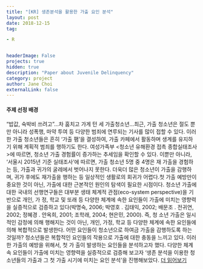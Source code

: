 ```yaml
---
title: "[KR] 생존분석을 활용한 가출 요인 분석"
layout: post
date: 2018-12-15 
tag: 

- R 


headerImage: False 
projects: true
hidden: true 
description: "Paper about Juvenile Delinquency" 
category: project
author: Jane Choi 
externalLink: false  
---
```


#### 주제 선정 배경 

“밥값, 숙박비 쓰려고”…차 훔치고 가게 턴 세 가출청소년…최근, 가출 청소년은 절도 뿐만 아니라 성폭행, 마약
투여 등 다양한 범죄에 연루되는 기사를 많이 접할 수 있다. 이러한 가출 청소년들은 흔히 ‘가출 팸’을 결성하여,
가출 카페에서 활동하며 생계를 유지하기 위해 계획적 범죄를 행하기도 한다. 여성가족부 <청소년 유해환경
접촉 종합실태조사>에 따르면, 청소년 가출 경험률이 증가하는 추세임을 확인할 수 있다. 이뿐만 아니라, ‘서울시
2015년 기준 실태조사’에 따르면, 가출 청소년 5명 중 4명은 재 가출을 경험하는 등, 가출과 귀가의 굴레에서
벗어나지 못한다. 더욱더 많은 청소년이 가출을 감행하며, 귀가 후에도 재가출을 행하는 등 일상적인 생활로의
회귀가 어렵다.첫 가출 예방만이 중요한 것이 아닌, 가출에 대한 근본적인 원인의 탐색이 필요한 시점이다.
청소년 가출에 대한 국내의 선행연구들은 대부분 생태 체계적 관점(eco-system perspective)을 기반으로 개인, 가
정, 학교 및 또래 등 다양한 체계에 속한 요인들이 가출에 미치는 영향력을 실증적으로 검증하고 있다(박명숙,
2006; 박영호 ․ 김태익, 2002; 배문조 ․ 전귀연, 2002; 정혜경 ․ 안옥희, 2001; 조학래, 2004; 현은민, 2000). 즉, 청
소년 가출은 일시적인 감정에 의해 행해지는 것이 아닌, 개인, 가정, 학교 등 다양한 체계에 속한 요인들에 의해
복합적으로 발생한다. 어떤 요인들이 청소년으로 하여금 가출을 감행하도록 하는 것일까?
청소년들은 복합적인 요인들의 작용으로 가출에 대한 충동을 느끼고 있다. 이러한 가출의 예방을 위해서, 첫 가
출이 발생하는 요인들을 분석하고자 했다. 다양한 체계 속 요인들이 가출에 미치는 영향력을 실증적으로 검증해
보고자 ‘생존 분석을 이용한 청소년들의 가출과 그 첫 가출 시기에 미치는 요인 분석’을 진행해보았다. 
[더 읽어보기](https://github.com/jaeyoung-jane-choi/papers/blob/main/생존분석.pdf)

